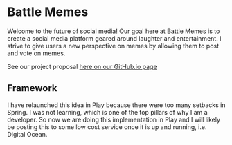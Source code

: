 # Battle Memes
Welcome to the future of social media! Our goal here at Battle Memes is to create a social media platform geared around laughter and entertainment.
I strive to give users a new perspective on memes by allowing them to post and vote on memes.

See our project proposal [here on our GitHub.io page](https://lbuttorff.github.io/battle-memes/)

## Framework
I have relaunched this idea in Play because there were too many setbacks in Spring. I was not learning, which is one of the top pillars of why I am a developer. So now we are doing this implementation in Play and I will likely be posting this to some low cost service once it is up and running, i.e. Digital Ocean.
